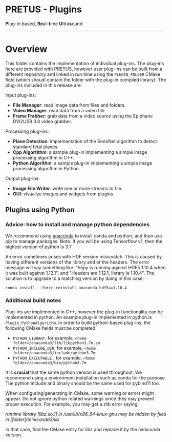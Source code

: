 # PRETUS - Plugins
**P**lug-in based, **Re**al-**t**ime **U**ltra**s**ound

---

# Overview

This folder contains the implementation of individual plug-ins. The plug-ins here are provided with PRETUS, however user plug-ins can be built from a different repository and linked in run time using the `PLUGIN_FOLDER` CMake field (which shoudl contain the folder with the plug-in compiled library). The plug-ins included in this release are:

Input plug-ins:

* **File Manager**: read image data from files and folders.
* **Video Manager**: read data from a video file.
* **Frame Frabber**: grab data from a video source using the Epiphane DVI2USB 3.0 video grabber.

Processing plug-ins:

* **Plane Detection**: implementation of the SonoNet algorithm to detect standard fetal planes.
* **Cpp Algortithm**: a sample plug-in implementing a simple image processing algorithm in C++.
* **Python Algorithm**: a sample plug-in implementing a simple image processing algorithm in Python.

Output plug-ins:

* **Image File Writer**: write one or more streams to file.
* **GUI**: visualize images and widgets from plugins


## Plugins using Python

### Advice: how to install and manage python dependencies

We recommend using [anaconda](https://www.anaconda.com) to install conda and python, and then use pip to manage packages. 
Note: If you will be using Tensorflow v1, then the highest version of python is 3.7

An error sometimes arises with HDF version missmatch. This is caused by having different versions of the library and of the headers. The error message will say something like:
"h5py is running against HDF5 1.10.4 when it was built against 1.12.1", and "Headers are 1.12.1, library is 1.10.4". The solution is to upgrade to a matching version by doing in this case:

```
conda install --force-reinstall anaconda hdf5==1.10.4
```

### Additional build notes
Plug-ins are implemented in C++, however the plug-in functionality can be implemented in python. An example plug-in implemented in python is `Plugin_PythonAlgorithm`. In order to build python-based plug-ins, the following CMake fields must be completed:

* `PYTHON_LIBRARY`, for example,  `<home folder>/anaconda3/lib/libpython3.7m.so`
* `PYTHON_INCLUDE_DIR`, for example, `<home folder>/anaconda3/include/python3.7m`
* `PYTHON_EXECUTABLE` , for example, `<home folder>/anaconda3/bin/python3.7m`

It is **crucial** that the same python version is used throughout. We recommend using a environment installation such as conda for the purpose. The python include and binary should be the same used for pybind11 too.

When configuring/generating in CMake, some warning or errors might appear. Do not ignore python related warnings since they may prevent proper execution. For example, you may get a zlib error saying: 

*runtime library [libz.so.1] in /usr/lib/x86_64-linux-gnu may be 
hidden by files in [folder]/miniconda3/lib*

In that case, find the CMake entry for libz and replace it by the miniconda version.




